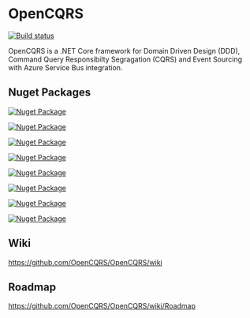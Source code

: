 # OpenCQRS

[![Build status](https://ci.appveyor.com/api/projects/status/p5p80y0fa6e9wbaa?svg=true)](https://ci.appveyor.com/project/lucabriguglia/opencqrs)

OpenCQRS is a .NET Core framework for Domain Driven Design (DDD), Command Query Responsibilty Segragation (CQRS) and Event Sourcing with Azure Service Bus integration.

## Nuget Packages

[![Nuget Package](https://img.shields.io/badge/OpenCqrs-6.0.0-blue.svg)](https://www.nuget.org/packages/OpenCqrs)

[![Nuget Package](https://img.shields.io/badge/OpenCqrs.Store.Cosmos.Mongo-6.0.0-blue.svg)](https://www.nuget.org/packages/OpenCqrs.Store.Cosmos.Mongo)

[![Nuget Package](https://img.shields.io/badge/OpenCqrs.Store.Cosmos.Sql-6.0.0-blue.svg)](https://www.nuget.org/packages/OpenCqrs.Store.Cosmos.Sql)

[![Nuget Package](https://img.shields.io/badge/OpenCqrs.Store.EF.MySql-6.0.0-blue.svg)](https://www.nuget.org/packages/OpenCqrs.Store.EF.MySql)

[![Nuget Package](https://img.shields.io/badge/OpenCqrs.Store.EF.PostgreSql-6.0.0-blue.svg)](https://www.nuget.org/packages/OpenCqrs.Store.EF.PostgreSql)

[![Nuget Package](https://img.shields.io/badge/OpenCqrs.Store.EF.Sqlite-6.0.0-blue.svg)](https://www.nuget.org/packages/OpenCqrs.Store.EF.Sqlite)

[![Nuget Package](https://img.shields.io/badge/OpenCqrs.Store.EF.SqlServer-6.0.0-blue.svg)](https://www.nuget.org/packages/OpenCqrs.Store.EF.SqlServer)

[![Nuget Package](https://img.shields.io/badge/OpenCqrs.Bus.ServiceBus-6.0.0-blue.svg)](https://www.nuget.org/packages/OpenCqrs.Bus.ServiceBus)

## Wiki

https://github.com/OpenCQRS/OpenCQRS/wiki

## Roadmap

https://github.com/OpenCQRS/OpenCQRS/wiki/Roadmap
